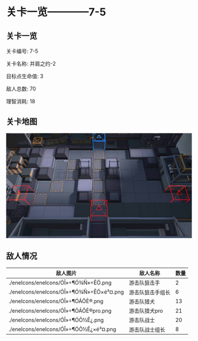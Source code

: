 # 关卡一览————7-5


## 关卡一览

关卡编号: 7-5

关卡名称: 并肩之约-2

目标点生命值: 3

敌人总数: 70

理智消耗: 18


## 关卡地图
![7-5](./oprMap/7-5.png)

## 敌人情况

| 敌人图片 | 敌人名称 | 数量  |
|---------|-----|-----|
| ./eneIcons/eneIcons/ÓÎ»÷¶Ó¾Ñ»÷ÊÖ.png| 游击队狙击手  |   2  |
| ./eneIcons/eneIcons/ÓÎ»÷¶Ó¾Ñ»÷ÊÖ×é³¤.png| 游击队狙击手组长  |   6  |
| ./eneIcons/eneIcons/ÓÎ»÷¶ÓÁÔÈ®.png| 游击队猎犬  |   13  |
| ./eneIcons/eneIcons/ÓÎ»÷¶ÓÁÔÈ®pro.png| 游击队猎犬pro  |   21  |
| ./eneIcons/eneIcons/ÓÎ»÷¶ÓÕ½Ê¿.png| 游击队战士  |   20  |
| ./eneIcons/eneIcons/ÓÎ»÷¶ÓÕ½Ê¿×é³¤.png| 游击队战士组长  |   8  |
